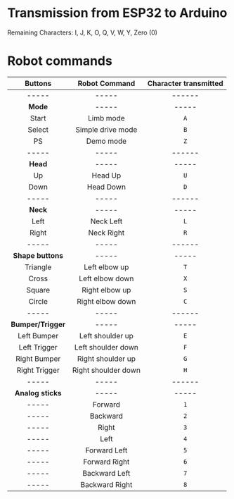 # Transmission from ESP32 to Arduino
Remaining Characters:
I, J, K, O, Q, V, W, Y, Zero (0)
# Robot commands
| **Buttons** | **Robot Command** | **Character transmitted** |
|     :---:     |       :---:       |   :---:    |
| ----- | ----- | ------ |
| **Mode** | ----- | ----- |
| Start | Limb mode | `A` |
| Select | Simple drive mode | `B` |
| PS | Demo mode | `Z` |
| ----- | ----- | ------ |
| **Head** | ----- | ----- |
| Up | Head Up | `U` |
| Down | Head Down | `D` |
| ----- | ----- | ------ |
| **Neck** | ----- | ----- |
| Left | Neck Left | `L` |
| Right | Neck Right | `R` |
| ----- | ----- | ------ |
| **Shape buttons** | ----- | ----- |
| Triangle | Left elbow up | `T` |
| Cross | Left elbow down | `X` |
| Square | Right elbow up | `S` |
| Circle | Right elbow down | `C` |
| ----- | ----- | ------ |
| **Bumper/Trigger** | ----- | ----- |
| Left Bumper | Left shoulder up | `E` |
| Left Trigger | Left shoulder down | `F` |
| Right Bumper | Right shoulder up | `G` |
| Right Trigger | Right shoulder down | `H` |
| ----- | ----- | ------ |
| **Analog sticks** | ----- | ----- |
| ----- | Forward | `1` |
| ----- | Backward | `2` |
| ----- | Right | `3` |
| ----- | Left | `4` |
| ----- | Forward Left | `5` |
| ----- | Forward Right | `6` |
| ----- | Backward Left | `7` |
| ----- | Backward Right | `8` |